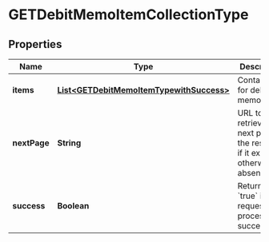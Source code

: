 

# GETDebitMemoItemCollectionType


## Properties

| Name | Type | Description | Notes |
|------------ | ------------- | ------------- | -------------|
|**items** | [**List&lt;GETDebitMemoItemTypewithSuccess&gt;**](GETDebitMemoItemTypewithSuccess.md) | Container for debit memo items.  |  [optional] |
|**nextPage** | **String** | URL to retrieve the next page of the response if it exists; otherwise absent.  |  [optional] |
|**success** | **Boolean** | Returns &#x60;true&#x60; if the request was processed successfully. |  [optional] |



